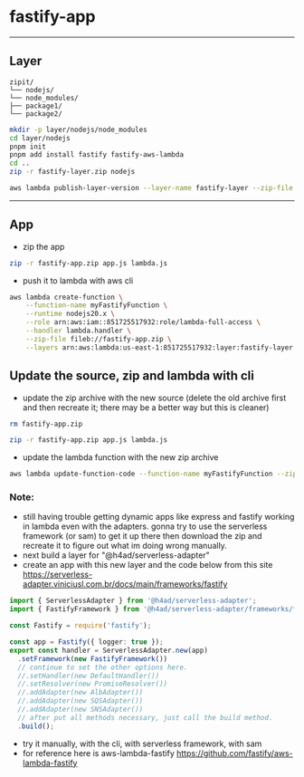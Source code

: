 # fastify-app

---

## Layer

```
zipit/
└── nodejs/
└── node_modules/
├── package1/
└── package2/
```

```sh
mkdir -p layer/nodejs/node_modules
cd layer/nodejs
pnpm init
pnpm add install fastify fastify-aws-lambda
cd ..
zip -r fastify-layer.zip nodejs
```

```sh
aws lambda publish-layer-version --layer-name fastify-layer --zip-file fileb://fastify-layer.zip --compatible-runtimes nodejs20.x nodejs18.x nodejs16.x nodejs14.x
```

---

## App

- zip the app

```sh
zip -r fastify-app.zip app.js lambda.js
```

- push it to lambda with aws cli

```sh
aws lambda create-function \
    --function-name myFastifyFunction \
    --runtime nodejs20.x \
    --role arn:aws:iam::851725517932:role/lambda-full-access \
    --handler lambda.handler \
    --zip-file fileb://fastify-app.zip \
    --layers arn:aws:lambda:us-east-1:851725517932:layer:fastify-layer:2 arn:aws:lambda:us-east-1:851725517932:layer:fastify-aws-lambda-layer:1
```

## Update the source, zip and lambda with cli

- update the zip archive with the new source (delete the old archive first and then recreate it; there may be a better way but this is cleaner)

```sh
rm fastify-app.zip

zip -r fastify-app.zip app.js lambda.js
```

- update the lambda function with the new zip archive

```sh
aws lambda update-function-code --function-name myFastifyFunction --zip-file fileb://fastify-app.zip
```


### Note:
- still having trouble getting dynamic apps like express and fastify working in lambda even with the adapters. gonna try to use the serverless framework (or sam) to get it up there then download the zip and recreate it to figure out what im doing wrong manually.
- next build a layer for "@h4ad/serverless-adapter" 
- create an app with this new layer and the code below from this site https://serverless-adapter.viniciusl.com.br/docs/main/frameworks/fastify

```ts
import { ServerlessAdapter } from '@h4ad/serverless-adapter';
import { FastifyFramework } from '@h4ad/serverless-adapter/frameworks/fastify';

const Fastify = require('fastify');

const app = Fastify({ logger: true });
export const handler = ServerlessAdapter.new(app)
  .setFramework(new FastifyFramework())
  // continue to set the other options here.
  //.setHandler(new DefaultHandler())
  //.setResolver(new PromiseResolver())
  //.addAdapter(new AlbAdapter())
  //.addAdapter(new SQSAdapter())
  //.addAdapter(new SNSAdapter())
  // after put all methods necessary, just call the build method.
  .build();
```
- try it manually, with the cli, with serverless framework, with sam
- for reference here is aws-lambda-fastify https://github.com/fastify/aws-lambda-fastify
